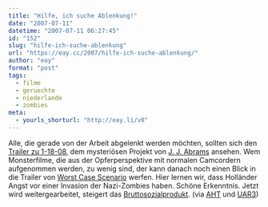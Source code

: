 ```yaml
---
title: "Hilfe, ich suche Ablenkung!"
date: "2007-07-11"
datetime: "2007-07-11 06:27:45"
id: "152"
slug: "hilfe-ich-suche-ablenkung"
url: "https://eay.cc/2007/hilfe-ich-suche-ablenkung/"
author: "eay"
format: "post"
tags:
  - filme
  - geruechte
  - niederlande
  - zombies
meta:
  - yourls_shorturl: "http://eay.li/v0"
---
```


Alle, die gerade von der Arbeit abgelenkt werden möchten, sollten sich den [Trailer zu 1-18-08](http://www.apple.com/trailers/paramount/11808/medium.html), dem mysteriösen Projekt von [J. J. Abrams](//eay.cc/2007/clash-of-the-fanboys/) ansehen. Wem Monsterfilme, die aus der Opferperspektive mit normalen Camcordern aufgenommen werden, zu wenig sind, der kann danach noch einen Blick in die Trailer von [Worst Case Scenario](http://www.gorehoundinc.com/) werfen. Hier lernen wir, dass Holländer Angst vor einer Invasion der Nazi-Zombies haben. Schöne Erkenntnis. Jetzt wird weitergearbeitet, steigert das [Bruttosozialprodukt](http://www.stlyrics.com/songs/g/geiersturzflug14984/bruttosozialprodukt400506.html). (via [AHT](http://blog.affenheimtheater.de/2007/07/09/1-18-08-cloverfield-trailer-im-quicktime-format/) und [UAR3](http://uarrr.org/blog/10-07-2007/worst-case-scenario/))
